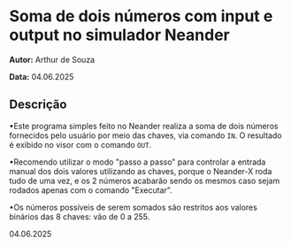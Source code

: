 <!DOCTYPE html>
<html lang="pt-BR">

<body>
  <h1>Soma de dois números com input e output no simulador Neander</h1>
  <p><strong>Autor:</strong> Arthur de Souza</p>
  <p><strong>Data:</strong> 04.06.2025</p>

  <h2>Descrição</h2>
  <p>•Este programa simples feito no Neander realiza a soma de dois números fornecidos pelo usuário por meio das chaves, via comando <code>IN</code>. O resultado é exibido no visor com o comando <code>OUT</code>.</p>
  <p>•Recomendo utilizar o modo "passo a passo" para controlar a entrada manual dos dois valores utilizando as chaves, porque o Neander-X roda tudo de uma vez, e os 2 números acabarão sendo os mesmos caso sejam rodados apenas com o comando "Executar".</p>
  <p>•Os números possíveis de serem somados são restritos aos valores binários das 8 chaves: vão de 0 a 255.</p>
  <p></p>
  <footer>
    04.06.2025
  </footer>
</body>
</html>
